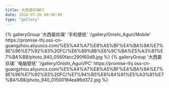 ```yaml
---
title: 大西亜玖璃FC
date: 2024-07-26 00:00:00
type: "gallery"
---
```

<div class="gallery-group-main">
{% galleryGroup '大西亜玖璃' '手机壁纸' '/gallery/Onishi_Aguri/Mobile' https://promise-thj.oss-cn-guangzhou.aliyuncs.com/%E5%A4%A7%E8%A5%BF%E4%BA%9A%E7%8E%96%E7%92%83%20FC/%E6%89%8B%E6%9C%BA%E5%A3%81%E7%BA%B8/photo_940_0560facc290f60d9.jpg %}
{% galleryGroup '大西亜玖璃' '电脑壁纸' '/gallery/Onishi_Aguri/PC' https://promise-thj.oss-cn-guangzhou.aliyuncs.com/%E5%A4%A7%E8%A5%BF%E4%BA%9A%E7%8E%96%E7%92%83%20FC/%E7%94%B5%E8%84%91%E5%A3%81%E7%BA%B8/photo_940_01500194ea96d372.jpg %}
</div>

